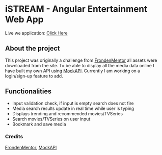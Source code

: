 # iSTREAM - Angular Entertainment Web App

Live we application: <a href="https://phenomenal-kulfi-f493f3.netlify.app/">Click Here</a></p>

## About the project
This project was originally a challenge from <a href="https://www.frontendmentor.io/">FrondenMentor</a> all assets were downloaded from the site. To be able to display all the media data online I have built my own API using <a href="https://mockapi.io/">MockAPI</a>. Currently I am working on a login/sign-up feature to add.

## Functionalities
<ul>
    <li>Input validation check, if input is empty search does not fire</li>
    <li>Media search results update in real time while user is typing</li>
    <li>Displays trending and recommended movies/TVSeries</li>
    <li>Search movies/TVSeries on user input</li>
    <li>Bookmark and save media</li>
</ul>

### Credits
<a href="https://www.frontendmentor.io/">FrondenMentor</a>, <a href="https://mockapi.io/">MockAPI</a>